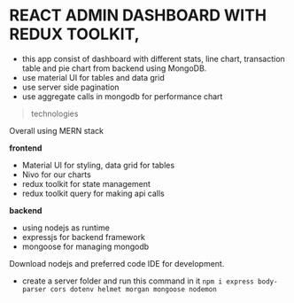 # REACT ADMIN DASHBOARD WITH REDUX TOOLKIT, 

- this app consist of dashboard with different stats, line chart, transaction table and pie chart from backend using MongoDB.
- use material UI for tables and data grid
- use server side pagination
- use aggregate calls in mongodb for performance chart

> technologies

Overall using MERN stack

**frontend**
- Material UI for styling, data grid for tables
- Nivo for our charts
- redux toolkit for state management
- redux toolkit query for making api calls

**backend**
- using nodejs as runtime
- expressjs for backend framework
- mongoose for managing mongodb

Download nodejs and preferred code IDE for development.

- create a server folder and run this command in it `npm i express body-parser cors dotenv helmet morgan mongoose nodemon`